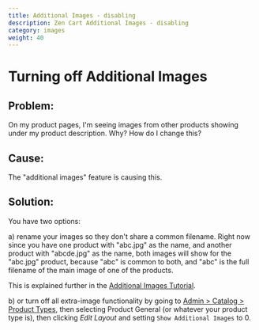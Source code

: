 ```yaml
---
title: Additional Images - disabling 
description: Zen Cart Additional Images - disabling 
category: images
weight: 40
---
```


# Turning off Additional Images
 
## Problem:

On my product pages, I'm seeing images from other products showing under my product description.  Why? How do I change this?

## Cause:

The "additional images" feature is causing this.

## Solution:

You have two options:

a) rename your images so they don't share a common filename.  Right now since you have one product with "abc.jpg" as the name, and another product with "abcde.jpg" as the name, both images will show for the "abc.jpg" product, because "abc" is common to both, and "abc" is the full filename of the main image of one of the products.  

This is explained further in the [Additional Images Tutorial](/user/images/adding_multiple_images_to_a_product).

b) or turn off all extra-image functionality by going to [Admin > Catalog > Product Types](/user/admin_pages/catalog/product_types/), 
then selecting Product General (or whatever your product type is),
then clicking *Edit Layout* and setting `Show Additional Images` to 0. 


